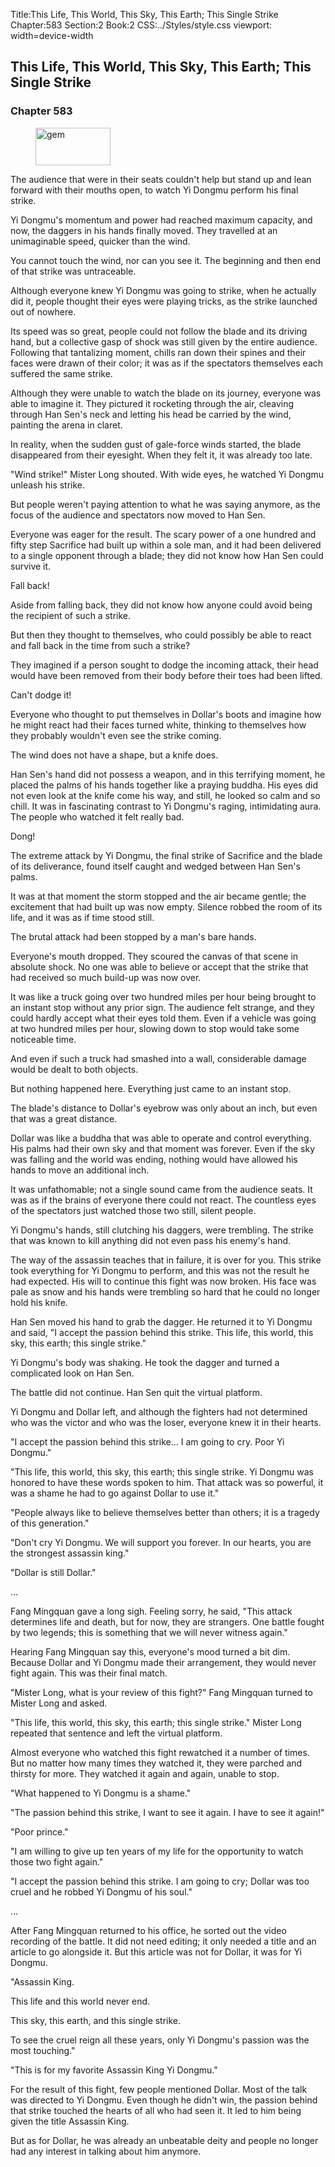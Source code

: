 Title:This Life, This World, This Sky, This Earth; This Single Strike 
Chapter:583 
Section:2 
Book:2 
CSS:../Styles/style.css 
viewport: width=device-width
  
## This Life, This World, This Sky, This Earth; This Single Strike
### Chapter 583 
<figure>
	<img src="../Images/gem.gif" alt="gem" id="gem" width="120" height="60" />
</figure>
  

  
  The audience that were in their seats couldn't help but stand up and lean forward with their mouths open, to watch Yi Dongmu perform his final strike.

Yi Dongmu's momentum and power had reached maximum capacity, and now, the daggers in his hands finally moved. They travelled at an unimaginable speed, quicker than the wind.

You cannot touch the wind, nor can you see it. The beginning and then end of that strike was untraceable.

Although everyone knew Yi Dongmu was going to strike, when he actually did it, people thought their eyes were playing tricks, as the strike launched out of nowhere.

Its speed was so great, people could not follow the blade and its driving hand, but a collective gasp of shock was still given by the entire audience. Following that tantalizing moment, chills ran down their spines and their faces were drawn of their color; it was as if the spectators themselves each suffered the same strike.

Although they were unable to watch the blade on its journey, everyone was able to imagine it. They pictured it rocketing through the air, cleaving through Han Sen's neck and letting his head be carried by the wind, painting the arena in claret.

In reality, when the sudden gust of gale-force winds started, the blade disappeared from their eyesight. When they felt it, it was already too late.

"Wind strike!" Mister Long shouted. With wide eyes, he watched Yi Dongmu unleash his strike.

But people weren't paying attention to what he was saying anymore, as the focus of the audience and spectators now moved to Han Sen.

Everyone was eager for the result. The scary power of a one hundred and fifty step Sacrifice had built up within a sole man, and it had been delivered to a single opponent through a blade; they did not know how Han Sen could survive it.

Fall back!

Aside from falling back, they did not know how anyone could avoid being the recipient of such a strike.

But then they thought to themselves, who could possibly be able to react and fall back in the time from such a strike?

They imagined if a person sought to dodge the incoming attack, their head would have been removed from their body before their toes had been lifted.

Can't dodge it!

Everyone who thought to put themselves in Dollar's boots and imagine how he might react had their faces turned white, thinking to themselves how they probably wouldn't even see the strike coming.

The wind does not have a shape, but a knife does.

Han Sen's hand did not possess a weapon, and in this terrifying moment, he placed the palms of his hands together like a praying buddha. His eyes did not even look at the knife come his way, and still, he looked so calm and so chill. It was in fascinating contrast to Yi Dongmu's raging, intimidating aura. The people who watched it felt really bad.

Dong!

The extreme attack by Yi Dongmu, the final strike of Sacrifice and the blade of its deliverance, found itself caught and wedged between Han Sen's palms.

It was at that moment the storm stopped and the air became gentle; the excitement that had built up was now empty. Silence robbed the room of its life, and it was as if time stood still.

The brutal attack had been stopped by a man's bare hands.

Everyone's mouth dropped. They scoured the canvas of that scene in absolute shock. No one was able to believe or accept that the strike that had received so much build-up was now over.

It was like a truck going over two hundred miles per hour being brought to an instant stop without any prior sign. The audience felt strange, and they could hardly accept what their eyes told them. Even if a vehicle was going at two hundred miles per hour, slowing down to stop would take some noticeable time.

And even if such a truck had smashed into a wall, considerable damage would be dealt to both objects.

But nothing happened here. Everything just came to an instant stop.

The blade's distance to Dollar's eyebrow was only about an inch, but even that was a great distance.

Dollar was like a buddha that was able to operate and control everything. His palms had their own sky and that moment was forever. Even if the sky was falling and the world was ending, nothing would have allowed his hands to move an additional inch.

It was unfathomable; not a single sound came from the audience seats. It was as if the brains of everyone there could not react. The countless eyes of the spectators just watched those two still, silent people.

Yi Dongmu's hands, still clutching his daggers, were trembling. The strike that was known to kill anything did not even pass his enemy's hand.

The way of the assassin teaches that in failure, it is over for you. This strike took everything for Yi Dongmu to perform, and this was not the result he had expected. His will to continue this fight was now broken. His face was pale as snow and his hands were trembling so hard that he could no longer hold his knife.

Han Sen moved his hand to grab the dagger. He returned it to Yi Dongmu and said, "I accept the passion behind this strike. This life, this world, this sky, this earth; this single strike."

Yi Dongmu's body was shaking. He took the dagger and turned a complicated look on Han Sen.

The battle did not continue. Han Sen quit the virtual platform.

Yi Dongmu and Dollar left, and although the fighters had not determined who was the victor and who was the loser, everyone knew it in their hearts.

"I accept the passion behind this strike... I am going to cry. Poor Yi Dongmu."

"This life, this world, this sky, this earth; this single strike. Yi Dongmu was honored to have these words spoken to him. That attack was so powerful, it was a shame he had to go against Dollar to use it."

"People always like to believe themselves better than others; it is a tragedy of this generation."

"Don't cry Yi Dongmu. We will support you forever. In our hearts, you are the strongest assassin king."

"Dollar is still Dollar."

…

Fang Mingquan gave a long sigh. Feeling sorry, he said, "This attack determines life and death, but for now, they are strangers. One battle fought by two legends; this is something that we will never witness again."

Hearing Fang Mingquan say this, everyone's mood turned a bit dim. Because Dollar and Yi Dongmu made their arrangement, they would never fight again. This was their final match.

"Mister Long, what is your review of this fight?" Fang Mingquan turned to Mister Long and asked.

"This life, this world, this sky, this earth; this single strike." Mister Long repeated that sentence and left the virtual platform.

Almost everyone who watched this fight rewatched it a number of times. But no matter how many times they watched it, they were parched and thirsty for more. They watched it again and again, unable to stop.

"What happened to Yi Dongmu is a shame."

"The passion behind this strike, I want to see it again. I have to see it again!"

"Poor prince."

"I am willing to give up ten years of my life for the opportunity to watch those two fight again."

"I accept the passion behind this strike. I am going to cry; Dollar was too cruel and he robbed Yi Dongmu of his soul."

…

After Fang Mingquan returned to his office, he sorted out the video recording of the battle. It did not need editing; it only needed a title and an article to go alongside it. But this article was not for Dollar, it was for Yi Dongmu.

"Assassin King.

This life and this world never end.

This sky, this earth, and this single strike.

To see the cruel reign all these years, only Yi Dongmu's passion was the most touching."

"This is for my favorite Assassin King Yi Dongmu."

For the result of this fight, few people mentioned Dollar. Most of the talk was directed to Yi Dongmu. Even though he didn't win, the passion behind that strike touched the hearts of all who had seen it. It led to him being given the title Assassin King.

But as for Dollar, he was already an unbeatable deity and people no longer had any interest in talking about him anymore.

